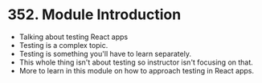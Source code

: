 # 352. Module Introduction
- Talking about testing React apps
- Testing is a complex topic.
- Testing is something you'll have to learn separately.
- This whole thing isn't about testing so instructor isn't focusing on that.
- More to learn in this module on how to approach testing in React apps. 